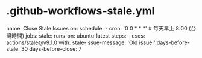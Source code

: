 # .github-workflows-stale.yml
name: Close Stale Issues
on:
  schedule:
    - cron: '0 0 * * *' # 每天早上 8:00 (台灣時間)
jobs:
  stale:
    runs-on: ubuntu-latest
    steps:
      - uses: actions/stale@v9.1.0
        with:
          stale-issue-message: 'Old issue!'
          days-before-stale: 30
          days-before-close: 7
